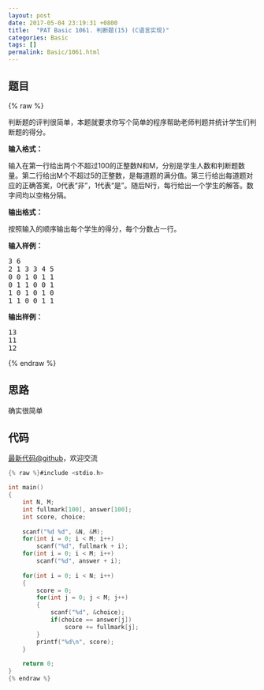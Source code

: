 ```yaml
---
layout: post
date: 2017-05-04 23:19:31 +0800
title:  "PAT Basic 1061. 判断题(15) (C语言实现)"
categories: Basic
tags: []
permalink: Basic/1061.html
---
```


## 题目

{% raw %}<div id="problemContent">
<p>判断题的评判很简单，本题就要求你写个简单的程序帮助老师判题并统计学生们判断题的得分。
</p>
<p><b>
输入格式：
</b></p>
<p>
输入在第一行给出两个不超过100的正整数N和M，分别是学生人数和判断题数量。第二行给出M个不超过5的正整数，是每道题的满分值。第三行给出每道题对应的正确答案，0代表“非”，1代表“是”。随后N行，每行给出一个学生的解答。数字间均以空格分隔。
</p>
<p><b>
输出格式：
</b></p>
<p>
按照输入的顺序输出每个学生的得分，每个分数占一行。
</p>
<b>输入样例：</b><pre>
3 6
2 1 3 3 4 5
0 0 1 0 1 1
0 1 1 0 0 1
1 0 1 0 1 0
1 1 0 0 1 1
</pre>
<b>输出样例：</b><pre>
13
11
12
</pre>
</div>{% endraw %}

## 思路

确实很简单

## 代码

[最新代码@github](https://github.com/OliverLew/PAT/blob/master/PATBasic/1061.c)，欢迎交流
```c
{% raw %}#include <stdio.h>

int main()
{
    int N, M;
    int fullmark[100], answer[100];
    int score, choice;
    
    scanf("%d %d", &N, &M);
    for(int i = 0; i < M; i++)  
        scanf("%d", fullmark + i);
    for(int i = 0; i < M; i++)  
        scanf("%d", answer + i);
    
    for(int i = 0; i < N; i++)
    {
        score = 0;
        for(int j = 0; j < M; j++)  
        {
            scanf("%d", &choice);
            if(choice == answer[j])     
                score += fullmark[j];
        }
        printf("%d\n", score);
    }
    
    return 0;
}
{% endraw %}
```